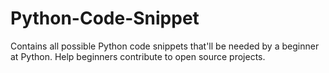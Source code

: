 # Python-Code-Snippet
Contains all possible Python code snippets that'll be needed by a beginner at Python. Help beginners contribute to open source projects.
